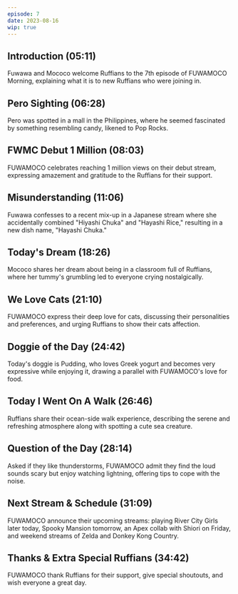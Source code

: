 ```yaml
---
episode: 7
date: 2023-08-16
wip: true
---
```


## Introduction (05:11)

Fuwawa and Mococo welcome Ruffians to the 7th episode of FUWAMOCO Morning, explaining what it is to new Ruffians who were joining in.

## Pero Sighting (06:28)

Pero was spotted in a mall in the Philippines, where he seemed fascinated by something resembling candy, likened to Pop Rocks.

## FWMC Debut 1 Million (08:03)

FUWAMOCO celebrates reaching 1 million views on their debut stream, expressing amazement and gratitude to the Ruffians for their support.

## Misunderstanding (11:06)

Fuwawa confesses to a recent mix-up in a Japanese stream where she accidentally combined "Hiyashi Chuka" and "Hayashi Rice," resulting in a new dish name, "Hayashi Chuka."

## Today's Dream (18:26)

Mococo shares her dream about being in a classroom full of Ruffians, where her tummy's grumbling led to everyone crying nostalgically.

## We Love Cats (21:10)

FUWAMOCO express their deep love for cats, discussing their personalities and preferences, and urging Ruffians to show their cats affection.

## Doggie of the Day (24:42)

Today's doggie is Pudding, who loves Greek yogurt and becomes very expressive while enjoying it, drawing a parallel with FUWAMOCO's love for food.

## Today I Went On A Walk (26:46)

Ruffians share their ocean-side walk experience, describing the serene and refreshing atmosphere along with spotting a cute sea creature.

## Question of the Day (28:14)

Asked if they like thunderstorms, FUWAMOCO admit they find the loud sounds scary but enjoy watching lightning, offering tips to cope with the noise.

## Next Stream & Schedule (31:09)

FUWAMOCO announce their upcoming streams: playing River City Girls later today, Spooky Mansion tomorrow, an Apex collab with Shiori on Friday, and weekend streams of Zelda and Donkey Kong Country.

## Thanks & Extra Special Ruffians (34:42)

FUWAMOCO thank Ruffians for their support, give special shoutouts, and wish everyone a great day.
